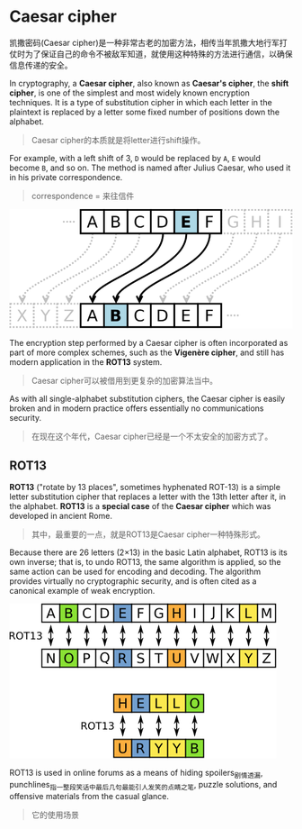 # Caesar cipher

凯撒密码(Caesar cipher)是一种非常古老的加密方法，相传当年凯撒大地行军打仗时为了保证自己的命令不被敌军知道，就使用这种特殊的方法进行通信，以确保信息传递的安全。

In cryptography, a **Caesar cipher**, also known as **Caesar's cipher**, the **shift cipher**, is one of the simplest and most widely known encryption techniques. It is a type of substitution cipher in which each letter in the plaintext is replaced by a letter some fixed number of positions down the alphabet.

> Caesar cipher的本质就是将letter进行shift操作。

For example, with a left shift of 3, `D` would be replaced by `A`, `E` would become `B`, and so on. The method is named after Julius Caesar, who used it in his private correspondence.

> correspondence = 来往信件

![](images/Caesar_cipher_left_shift_of_3.png)

The encryption step performed by a Caesar cipher is often incorporated as part of more complex schemes, such as the **Vigenère cipher**, and still has modern application in the **ROT13** system.

> Caesar cipher可以被借用到更复杂的加密算法当中。

As with all single-alphabet substitution ciphers, the Caesar cipher is easily broken and in modern practice offers essentially no communications security.

> 在现在这个年代，Caesar cipher已经是一个不太安全的加密方式了。

## ROT13

**ROT13** ("rotate by 13 places", sometimes hyphenated ROT-13) is a simple letter substitution cipher that replaces a letter with the 13th letter after it, in the alphabet. **ROT13** is a **special case** of the **Caesar cipher** which was developed in ancient Rome.

> 其中，最重要的一点，就是ROT13是Caesar cipher一种特殊形式。

Because there are 26 letters (2×13) in the basic Latin alphabet, ROT13 is its own inverse; that is, to undo ROT13, the same algorithm is applied, so the same action can be used for encoding and decoding. The algorithm provides virtually no cryptographic security, and is often cited as a canonical example of weak encryption.

![](images/ROT13_table_with_example.png)

ROT13 is used in online forums as a means of hiding spoilers<sub>剧情透漏</sub>, punchlines<sub>指一整段笑话中最后几句最能引人发笑的点睛之笔</sub>, puzzle solutions, and offensive materials from the casual glance.

> 它的使用场景
